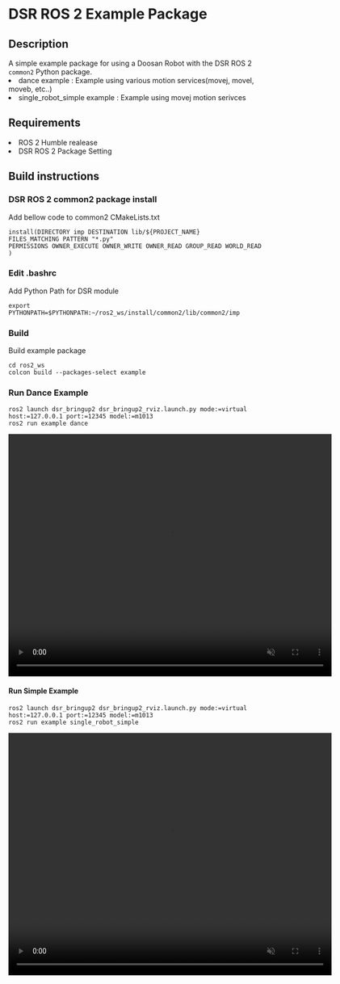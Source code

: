 <!-- DSR Test Package Description -->
<h1> DSR ROS 2 Example Package </h1>
<h2> Description </h2>
A simple example package for using a Doosan Robot with the DSR ROS 2 <code>common2</code> Python package.
<li> dance example : Example using various motion services(movej, movel, moveb, etc..) </li>
<li> single_robot_simple example : Example using movej motion serivces </li>
<h2> Requirements </h2>
<li> ROS 2 Humble realease </li>
<li> DSR ROS 2 Package Setting </li>
<h2> Build instructions </h2>
<h3> DSR ROS 2 common2 package install </h3>
Add bellow code to common2 CMakeLists.txt
<pre><code>install(DIRECTORY imp DESTINATION lib/${PROJECT_NAME}
FILES_MATCHING PATTERN "*.py"
PERMISSIONS OWNER_EXECUTE OWNER_WRITE OWNER_READ GROUP_READ WORLD_READ
)</code></pre>
<h3> Edit .bashrc </h3>
Add Python Path for DSR module
<pre><code>export PYTHONPATH=$PYTHONPATH:~/ros2_ws/install/common2/lib/common2/imp</code></pre>
<h3> Build </h3>
Build example package
<pre><code>cd ros2_ws
colcon build --packages-select example</code></pre>
<h3> Run Dance Example </h3>
<pre><code>ros2 launch dsr_bringup2 dsr_bringup2_rviz.launch.py mode:=virtual host:=127.0.0.1 port:=12345 model:=m1013
ros2 run example dance</code></pre>
<video width="640" height="480" controls autoplay loop muted>
  <source src="https://youtu.be/SZjQWmF9O0g"></source>
</video>
<h4> Run Simple Example </h4>
<pre><code>ros2 launch dsr_bringup2 dsr_bringup2_rviz.launch.py mode:=virtual host:=127.0.0.1 port:=12345 model:=m1013
ros2 run example single_robot_simple
</code></pre>
<video width="640" height="480" controls autoplay loop muted>
  <source src="https://youtu.be/SZjQWmF9O0g"></source>
</video>
